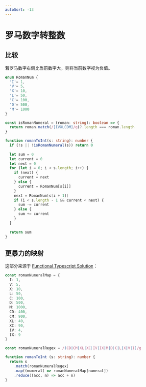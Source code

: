 ```yaml
---
autoSort: -13
---
```


# 罗马数字转整数

## 比较

若罗马数字右侧比当前数字大，则将当前数字视为负值。

```ts
enum RomanNum {
  'I'= 1,
  'V'= 5,
  'X'= 10,
  'L'= 50,
  'C'= 100,
  'D'= 500,
  'M'= 1000
}

const isRomanNumeral = (roman: string): boolean => {
  return roman.match(/[IVXLCDM]/g)?.length === roman.length
}

function romanToInt(s: string): number {
  if (!s || !isRomanNumeral(s)) return 0
  
  let sum = 0
  let current = 0
  let next = 0
  for (let i = 0; i < s.length; i++) {
    if (next) {
      current = next
    } else {
      current = RomanNum[s[i]]
    }
    next = RomanNum[s[i + 1]]
    if (i < s.length - 1 && current < next) {
      sum -= current
    } else {
      sum += current
    }
  }
  
  return sum
}
```



## 更暴力的映射

这部分来源于 [Functional Typescript Solution](https://leetcode.com/problems/roman-to-integer/discuss/1191442/Functional-Typescript-Solution)：

```ts
const romanNumeralMap = {
  I: 1,
  V: 5,
  X: 10,
  L: 50,
  C: 100,
  D: 500,
  M: 1000,
  CD: 400,
  CM: 900,
  XL: 40,
  XC: 90,
  IV: 4,
  IX: 9
}

const romanNumeralRegex = /(CD|CM|XL|XC|IV|IX|M|D|C|L|X|V|I)/g

function romanToInt (s: string): number {
  return s
    .match(romanNumeralRegex)
    .map((numeral) => romanNumeralMap[numeral])
    .reduce((acc, n) => acc + n)
}
```

